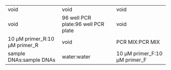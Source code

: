 ||||
|----|----|----|
|void|void|void|
|void|96 well PCR plate:96 well PCR plate|void|
|10 μM primer_R:10 μM primer_R|void|PCR MIX:PCR MIX|
|sample DNAs:sample DNAs|water:water|10 μM primer_F:10 μM primer_F|
